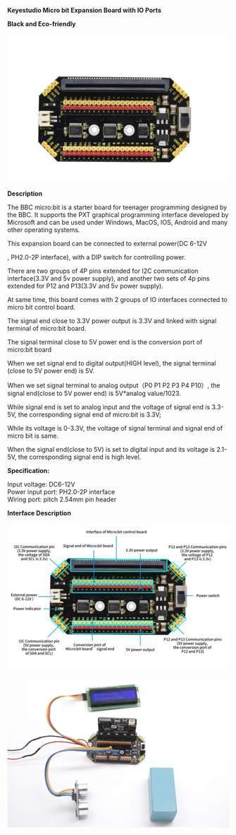 **Keyestudio Micro bit Expansion Board with IO Ports**

**Black and Eco-friendly**

**![KS4012](KS4012/media/2dc9b652f8a22184df99e9a9e2968ae2.png)**

**Description**

The BBC micro:bit is a starter board for teenager programming designed by the
BBC. It supports the PXT graphical programming interface developed by Microsoft
and can be used under Windows, MacOS, IOS, Android and many other operating
systems.

This expansion board can be connected to external power(DC 6-12V

, PH2.0-2P interface), with a DIP switch for controlling power.

There are two groups of 4P pins extended for I2C communication interface(3.3V
and 5v power supply), and another two sets of 4p pins extended for P12 and
P13(3.3V and 5v power supply).

At same time, this board comes with 2 groups of IO interfaces connected to micro
bit control board.

The signal end close to 3.3V power output is 3.3V and linked with signal
terminal of micro:bit board.

The signal terminal close to 5V power end is the conversion port of micro:bit
board

When we set signal end to digital output(HIGH level), the signal terminal (close
to 5V power end) is 5V.

When we set signal terminal to analog output（P0 P1 P2 P3 P4 P10）, the signal
end(close to 5V power end) is 5V\*analog value/1023.

While signal end is set to analog input and the voltage of signal end is 3.3-5V,
the corresponding signal end of micro:bit is 3.3V;

While its voltage is 0-3.3V, the voltage of signal terminal and signal end of
micro bit is same.

When the signal end(close to 5V) is set to digital input and its voltage is
2.1-5V, the corresponding signal end is high level.

**Specification:**

Input voltage: DC6-12V  
Power input port: PH2.0-2P interface  
Wiring port: pitch 2.54mm pin header

**Interface Description**

![KS4012标注（英文）](KS4012/media/e7db6c8f2fb2473bcd89d9cec88865f2.jpeg)

![\_DSC6397](KS4012/media/f1d4f650d64825cdce8ce862973bc735.jpeg)

# 
